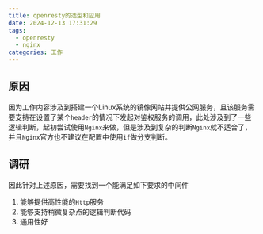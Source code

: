 ```yaml
---
title: openresty的选型和应用
date: 2024-12-13 17:31:29
tags: 
  - openresty
  - nginx
categories: 工作
---
```




## 原因

因为工作内容涉及到搭建一个Linux系统的镜像网站并提供公网服务，且该服务需要支持在设置了某个`header`的情况下发起对鉴权服务的调用，此处涉及到了一些逻辑判断，起初尝试使用`Nginx`来做，但是涉及到复杂的判断`Nginx`就不适合了，并且`Nginx`官方也不建议在配置中使用`if`做分支判断。



## 调研

因此针对上述原因，需要找到一个能满足如下要求的中间件

1. 能够提供高性能的`Http`服务
2. 能够支持稍微复杂点的逻辑判断代码
3. 通用性好
